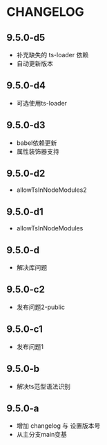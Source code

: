 # CHANGELOG 


## 9.5.0-d5

- 补充缺失的 ts-loader 依赖
- 自动更新版本

## 9.5.0-d4

- 可选使用ts-loader

## 9.5.0-d3

- babel依赖更新
- 属性装饰器支持

## 9.5.0-d2

- allowTsInNodeModules2

## 9.5.0-d1

- allowTsInNodeModules

## 9.5.0-d

- 解决库问题

## 9.5.0-c2

- 发布问题2-public

## 9.5.0-c1

- 发布问题1

## 9.5.0-b

- 解决ts范型语法识别

## 9.5.0-a

- 增加 changelog 与 设置版本号
- 从主分支main变基




